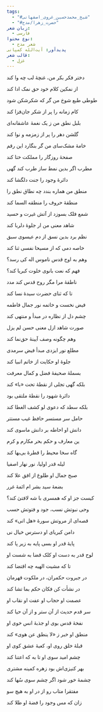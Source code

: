 ```yaml
---
tags:
  - "#شیخ_محمدحسین_غروی_اصفهانی"
  - "#حضرت_زهرا/مدح"
زبان شعر:
  - فارسی
نوع محتوا:
  - شعر مدح
پدیدآور: آیت‌الله کمپانی
قالب شعر:
  - غزل
---
```

دختر فکر بکر من، غنچۀ لب چه وا کند

از نمکین کلام خود حق نمک ادا کند


طوطی طبع شوخ من گر که شکرشکن شود

کام زمانه را پر از شکر جان‌فزا کند


بلبل نطق من ز یک نغمهٔ عاشقانه‌ای

گلشن دهر را پر از زمزمه و نوا کند


خامهٔ مشک‌سای من گر بنگارد این رقم

صفحۀ روزگار را مملکت ختا کند


مطرب اگر بدین نمط ساز طرب کند گهی

دائرۀ وجود را جنت دلگشا کند


منطق من هماره بندد چه نطاق نطق را

منطقۀ حروف را منطقه السما کند


شمع فلک بسوزد از آتش غیرت و حسید

شاهد معنی من ار جلوهٔ دلربا کند


نظم برد بدین نسق از دم عیسوی سبق

خاصه دمی که از مسیحا نفسی ثنا کند


وهم به اوج قدس ناموس اله کی رسد؟

فهم که نعت بانوی خلوت کبریا کند؟


ناطقۀ مرا مگر روح قدس کند مدد

تا که ثنای حضرت سیدهٔ نسا کند


فیض نخست و خاتمه نور جمال فاطمه

چشم دل از نظاره در مبدأ و منتهی کند


صورت شاهد ازل معنی حسن لم یزل

وهم چگونه وصف آیینهٔ حق‌نما کند


مطلع نور ایزدی مبدأ فیض سرمدی

جلوۀ او حکایت از خاتم انبیا کند


بسملۀ صحیفۀ فضل و کمال معرفت

بلکه گهی تجلی از نقطۀ تحت «با» کند


دائرۀ شهود را نقطۀ ملتقی بود

بلکه سطد که دعوی لو کشف الغطا کند


حامل سر مستسر حافظ غیب مستتر

دانش او احاطه بر دانش ماسوی کند


ین معارف و حکم بحر مکارم و کرم

گاه سخا محیط را قطرهٔ بی‌بها کند


لیله قدر اولیا، نور نهار اصفیا

صبح جمال او طلوع از افق علا کند


بضعۀ سید بشر ام ائمۀ غرر

کیست جز او که همسری با شه لافتیٰ کند؟


وحی نبوتش نسب، جود و فتوتش حسب

قصه‌ای از مروتش سورهٔ «هل اتی» کند


دامن کبریای او دسترس خیال نی

پایهٔ قدر او بسی پایه به زیر پا کند


لوح قدر به دست او کلک قضا به شست او

تا که مشیت الهیه چه اقتضا کند


در جبروت حکمران، در ملکوت قهرمان

در نشأت کن فکان حکم بما تشا کند


عصمت او حجاب او عفت او نقاب او

سر قدم حدیث از آن ستر و از آن حیا کند


نفخۀ قدس بوی او جذبۀ انس خوی او

منطق او خبر ز «لا ینطق عن هوی» کند


قبلۀ خلق روی او، کعبۀ عشق کوی او

چشم امید سوی او تا به که اعتنا کند


بهر کنیزی‌اش بود زهره کمینه مشتری

چشمۀ خور شود اگر چشم سوی سُها کند


مفتقرا متاب رو از در او به هیچ سو

زان که مس وجود را فضهٔ او طلا کند
